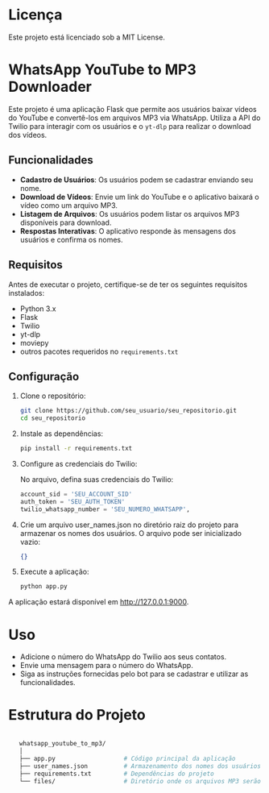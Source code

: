# Licença
Este projeto está licenciado sob a MIT License.

# WhatsApp YouTube to MP3 Downloader

Este projeto é uma aplicação Flask que permite aos usuários baixar vídeos do YouTube e convertê-los em arquivos MP3 via WhatsApp. Utiliza a API do Twilio para interagir com os usuários e o `yt-dlp` para realizar o download dos vídeos.

## Funcionalidades

- **Cadastro de Usuários**: Os usuários podem se cadastrar enviando seu nome.
- **Download de Vídeos**: Envie um link do YouTube e o aplicativo baixará o vídeo como um arquivo MP3.
- **Listagem de Arquivos**: Os usuários podem listar os arquivos MP3 disponíveis para download.
- **Respostas Interativas**: O aplicativo responde às mensagens dos usuários e confirma os nomes.

## Requisitos

Antes de executar o projeto, certifique-se de ter os seguintes requisitos instalados:

- Python 3.x
- Flask
- Twilio
- yt-dlp
- moviepy
- outros pacotes requeridos no `requirements.txt`

## Configuração

1. Clone o repositório:

   ```bash
   git clone https://github.com/seu_usuario/seu_repositorio.git
   cd seu_repositorio

2. Instale as dependências:

   ```bash
   pip install -r requirements.txt

3. Configure as credenciais do Twilio:

    No arquivo, defina suas credenciais do Twilio:

   ```python
   account_sid = 'SEU_ACCOUNT_SID'
   auth_token = 'SEU_AUTH_TOKEN'
   twilio_whatsapp_number = 'SEU_NUMERO_WHATSAPP',

4. Crie um arquivo user_names.json no diretório raiz do projeto para armazenar os nomes dos usuários. O arquivo pode ser inicializado vazio:

    ```json
    {}

5. Execute a aplicação:

    ```bash
    python app.py

A aplicação estará disponível em http://127.0.0.1:9000.

# Uso
- Adicione o número do WhatsApp do Twilio aos seus contatos.
- Envie uma mensagem para o número do WhatsApp.
- Siga as instruções fornecidas pelo bot para se cadastrar e utilizar as funcionalidades.

# Estrutura do Projeto

   ```bash

      whatsapp_youtube_to_mp3/
      │
      ├── app.py                   # Código principal da aplicação
      ├── user_names.json          # Armazenamento dos nomes dos usuários
      ├── requirements.txt         # Dependências do projeto
      └── files/                   # Diretório onde os arquivos MP3 serão armazenados
   ```   


     
